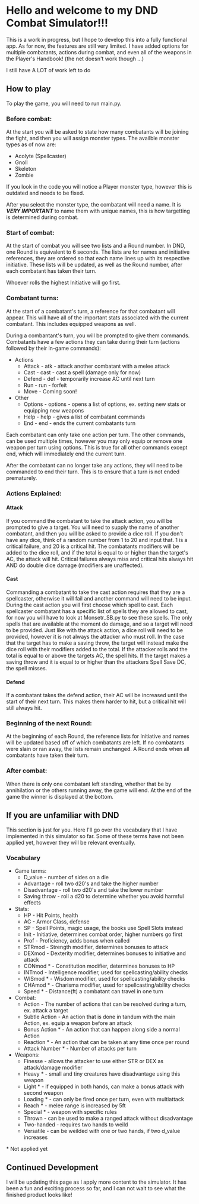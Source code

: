 # Hello and welcome to my DND Combat Simulator!!!

This is a work in progress, but I hope to develop this into a fully functional app. As for now, the features are still very limited. I have added options for multiple combatants, actions during combat, and even all of the weapons in the Player's Handbook! (the net doesn't work though ...)

I still have A LOT of work left to do

## How to play

To play the game, you will need to run main.py.

### Before combat:

At the start you will be asked to state how many combatants will be joining the fight, and then you will assign monster types. The availble monster types as of now are:
- Acolyte (Spellcaster)
- Gnoll
- Skeleton
- Zombie

If you look in the code you will notice a Player monster type, however this is outdated and needs to be fixed.

After you select the monster type, the combatant will need a name. It is ***VERY IMPORTANT*** to name them with unique names, this is how targetting is determined during combat.

### Start of combat:

At the start of combat you will see two lists and a Round number. In DND, one Round is equivalent to 6 seconds. The lists are for names and initiative references, they are ordered so that each name lines up with its respective initiative. These lists will be updated, as well as the Round number, after each combatant has taken their turn.

Whoever rolls the highest Initiative will go first.

### Combatant turns:

At the start of a combatant's turn, a reference for that combatant will appear. This will have all of the important stats associated with the current combatant. This includes equipped weapons as well.

During a combantant's turn, you will be prompted to give them commands. Combatants have a few actions they can take during their turn (actions followed by their in-game commands):

- Actions
    - Attack - atk - attack another combatant with a melee attack
    - Cast - cast - cast a spell (damage only for now)
    - Defend - def - temporarily increase AC until next turn
    - Run - run - forfeit
    - Move - Coming soon!
- Other
    - Options - options - opens a list of options, ex. setting new stats or equipping new weapons
    - Help - help - gives a list of combatant commands
    - End - end - ends the current combatants turn

Each combatant can only take one action per turn. The other commands, can be used multiple times, however you may only equip or remove one weapon per turn using options. This is true for all other commands except end, which will immediately end the current turn.

After the combatant can no longer take any actions, they will need to be commanded to end their turn. This is to ensure that a turn is not ended prematurely.

### Actions Explained:

#### Attack

If you command the combatant to take the attack action, you will be prompted to give a target. You will need to supply the name of another combatant, and then you will be asked to provide a dice roll. If you don't have any dice, think of a random number from 1 to 20 and input that. 1 is a critical failure, and 20 is a critical hit. The combatants modifiers will be added to the dice roll, and if the total is equal to or higher than the target's AC, the attack will hit. Critical failures always miss and critical hits always hit AND do double dice damage (modifiers are unaffected).

#### Cast

Commanding a combatant to take the cast action requires that they are a spellcaster, otherwise it will fail and another command will need to be input. During the cast action you will first choose which spell to cast. Each spellcaster combatant has a specific list of spells they are allowed to cast, for now you will have to look at Monsetr_SB.py to see these spells. The only spells that are available at the moment do damage, and so a target will need to be provided. Just like with the attack action, a dice roll will need to be provided, however it is not always the attacker who must roll. In the case that the target has to make a saving throw, the target will instead make the dice roll with their modifiers added to the total. If the attacker rolls and the total is equal to or above the targets AC, the spell hits. If the target makes a saving throw and it is equal to or higher than the attackers Spell Save DC, the spell misses.

#### Defend

If a combatant takes the defend action, their AC will be increased until the start of their next turn. This makes them harder to hit, but a critical hit will still always hit.

### Beginning of the next Round:

At the beginning of each Round, the reference lists for Initiative and names will be updated based off of which combatants are left. If no combatants were slain or ran away, the lists remain unchanged. A Round ends when all combatants have taken their turn.

### After combat:

When there is only one combatant left standing, whether that be by annihilation or the others running away, the game will end. At the end of the game the winner is displayed at the bottom.

## If you are unfamiliar with DND

This section is just for you. Here I'll go over the vocabulary that I have implemented in this simulator so far. Some of these terms have not been applied yet, however they will be relevant eventually.

### Vocabulary

- Game terms:
    - D_value - number of sides on a die
    - Advantage - roll two d20's and take the higher number
    - Disadvantage - roll two d20's and take the lower number
    - Saving throw - roll a d20 to determine whether you avoid harmful effects
- Stats:
    - HP - Hit Points, health
    - AC - Armor Class, defense
    - SP - Spell Points, magic usage, the books use Spell Slots instead
    - Init - Initiative, determines combat order, higher numbers go first
    - Prof - Proficiency, adds bonus when called
    - STRmod - Strength modifier, determines bonuses to attack
    - DEXmod - Dexterity modifier, determines bonuses to initiative and attack
    - CONmod * - Constitution modifier, determines bonuses to HP
    - INTmod - Intelligence modifier, used for spellcasting/ability checks
    - WISmod * - Wisdom modifier, used for spellcasting/ability checks
    - CHAmod * - Charisma modifier, used for spellcasting/ability checks
    - Speed * - Distance(ft) a combatant can travel in one turn
- Combat:
    - Action - The number of actions that can be resolved during a turn, ex. attack a target
    - Subtle Action - An action that is done in tandum with the main Action, ex. equip a weapon before an attack
    - Bonus Action * - An action that can happen along side a normal Action
    - Reaction * - An action that can be taken at any time once per round
    - Attack Number * - Number of attacks per turn
- Weapons:
    - Finesse - allows the attacker to use either STR or DEX as attack/damage modifier
    - Heavy * - small and tiny creatures have disadvantage using this weapon
    - Light * - if equipped in both hands, can make a bonus attack with second weapon
    - Loading * - can only be fired once per turn, even with multiattack
    - Reach * - melee range is increased by 5ft
    - Special * - weapon with specific rules
    - Thrown - can be used to make a ranged attack without disadvantage
    - Two-handed - requires two hands to weild
    - Versatile - can be weilded with one or two hands, if two d_value increases

\* Not applied yet

## Continued Development

I will be updating this page as I apply more content to the simulator. It has been a fun and exciting process so far, and I can not wait to see what the finished product looks like!